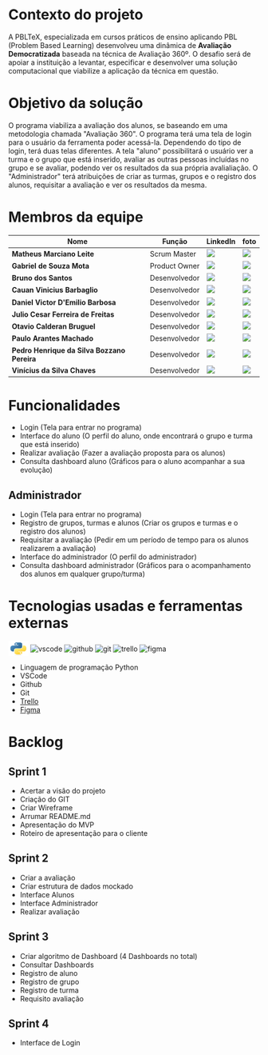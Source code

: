 # Contexto do projeto 

A PBLTeX, especializada em cursos práticos de ensino aplicando PBL (Problem Based Learning) desenvolveu uma dinâmica de **Avaliação Democratizada** baseada na técnica de Avaliação 360º. O desafio será de apoiar a instituição a levantar, especificar e desenvolver uma solução computacional que viabilize a aplicação da técnica em questão. 

# Objetivo da solução 

O programa viabiliza a avaliação dos alunos, se baseando em uma metodologia chamada "Avaliação 360". O programa terá uma tela de login para o usuário da ferramenta poder acessá-la. Dependendo do tipo de login, terá duas telas diferentes. A tela "aluno" possibilitará o usuário ver a turma e o grupo que está inserido, avaliar as outras pessoas incluídas no grupo e se avaliar, podendo ver os resultados da sua própria avalialiação. O "Administrador" terá atribuições de criar as turmas, grupos e o registro dos alunos, requisitar a avaliação e ver os resultados da mesma.

# Membros da equipe

|Nome|Função|LinkedIn|foto|
| -------- |-------- |-------- |-------- |
|**Matheus Marciano Leite**|Scrum Master|[<img src="https://img.shields.io/badge/linkedin-%230077B5.svg?&style=for-the-badge&logo=linkedin&logoColor=white" />](https://www.linkedin.com/in/matheus-leite-186738135/)|<img src = "https://media.licdn.com/dms/image/D4D35AQGhxp6Li56WGA/profile-framedphoto-shrink_200_200/0/1648576700138?e=1680696000&v=beta&t=tikCk4Gl9wG7hX1HPBCbOHQ9t1KqKmyMJgfcZ0aS5cg" height="50"/>|
|**Gabriel de Souza Mota**|Product Owner|[<img src="https://img.shields.io/badge/linkedin-%230077B5.svg?&style=for-the-badge&logo=linkedin&logoColor=white" />](https://www.linkedin.com/in/gabriel-mota-4a0816a0)|<img src = "https://media.licdn.com/dms/image/D4E03AQFZaVf-_yjffg/profile-displayphoto-shrink_200_200/0/1680046275902?e=1685577600&v=beta&t=gcRFqtX0_YTqX3MWifsAaNX594kmKkmmYNpBMW80DYg" height="50"/>|
|**Bruno dos Santos**|Desenvolvedor|[<img src="https://img.shields.io/badge/linkedin-%230077B5.svg?&style=for-the-badge&logo=linkedin&logoColor=white" />](https://www.linkedin.com/in/bruno6-santos/)|<img src = "https://media.licdn.com/dms/image/C4D03AQFVBZghpCQ2FQ/profile-displayphoto-shrink_200_200/0/1593525226557?e=1685577600&v=beta&t=wUmkKeftU2CE38GQa44aMaz9hCTXIG52LYDUr38Y22s" height="50"/>|
|**Cauan Vinicius Barbaglio**|Desenvolvedor|[<img src="https://img.shields.io/badge/linkedin-%230077B5.svg?&style=for-the-badge&logo=linkedin&logoColor=white" />](https://www.linkedin.com/in/cauan-vmb-213a2a26b)|<img src = "https://media.licdn.com/dms/image/D4E03AQHSIY1PWW-6lA/profile-displayphoto-shrink_200_200/0/1680035835089?e=1685577600&v=beta&t=7xDdpTnlXOMnnq9HnRXE5KZ0mmm-8o04nN0Wf4N7VEc" height="50"/>|
|**Daniel Victor D'Emilio Barbosa**|Desenvolvedor|[<img src="https://img.shields.io/badge/linkedin-%230077B5.svg?&style=for-the-badge&logo=linkedin&logoColor=white" />](https://www.linkedin.com/in/danielvdbarbosa)|<img src = "https://media.licdn.com/dms/image/C5603AQG1DKSGZdQ5fg/profile-displayphoto-shrink_200_200/0/1632140335771?e=1685577600&v=beta&t=3e6NwR7vtwf6j1ywjlWw7DSqSFzAAMTLvyKBAiBng1E" height="50"/>|
|**Julio Cesar Ferreira de Freitas**|Desenvolvedor|[<img src="https://img.shields.io/badge/linkedin-%230077B5.svg?&style=for-the-badge&logo=linkedin&logoColor=white" />](https://www.linkedin.com/in/julio-freitas-415b73216)|<img src = "https://media.licdn.com/dms/image/D4D03AQEJC0oxfvbwYA/profile-displayphoto-shrink_200_200/0/1669854497018?e=1685577600&v=beta&t=rXxAQ5EYnsnLcL463Bv42qITZPcTKxAFvFsTTRVY60E" height="50"/>|
|**Otavio Calderan Bruguel**|Desenvolvedor|[<img src="https://img.shields.io/badge/linkedin-%230077B5.svg?&style=for-the-badge&logo=linkedin&logoColor=white" />](https://www.linkedin.com/in/otavio-calderan-578b48239)|<img src = "https://media.licdn.com/dms/image/D4D03AQEQYFPyjaXEzA/profile-displayphoto-shrink_200_200/0/1679969286056?e=1685577600&v=beta&t=99K13xG-LVAf2kCZvZdyRHxKP4lQZMFhCD9y6G_AJeI" height="50"/>|
|**Paulo Arantes Machado**|Desenvolvedor|[<img src="https://img.shields.io/badge/linkedin-%230077B5.svg?&style=for-the-badge&logo=linkedin&logoColor=white" />](https://www.linkedin.com/in/paulo-antonio-arantes-machado-a8a89b23b)|<img src = "https://media.licdn.com/dms/image/C4E03AQEDp6DHmqB3iw/profile-displayphoto-shrink_200_200/0/1655570821629?e=1685577600&v=beta&t=RtfN468ysPDsUGCSwCdUt8FjC3U5i6hatPgP1kH223U" height="50"/>|
|**Pedro Henrique da Silva Bozzano Pereira**|Desenvolvedor|[<img src="https://img.shields.io/badge/linkedin-%230077B5.svg?&style=for-the-badge&logo=linkedin&logoColor=white" />](https://www.linkedin.com/in/pedro-bozzano)|<img src = "https://media.licdn.com/dms/image/C4E03AQG5Rssk92J9YA/profile-displayphoto-shrink_200_200/0/1612708570557?e=1685577600&v=beta&t=g2zBcgtKJFu8xbz6LdaYuL0td91JmxryM-eQpw4a2bw" height="50"/>|
|**Vinícius da Silva Chaves**|Desenvolvedor|[<img src="https://img.shields.io/badge/linkedin-%230077B5.svg?&style=for-the-badge&logo=linkedin&logoColor=white" />](https://www.linkedin.com/in/vinícius-chaves-197353244/)|<img src = "https://media.licdn.com/dms/image/C4D03AQHj5vc1W_-a8Q/profile-displayphoto-shrink_200_200/0/1656891571024?e=1685577600&v=beta&t=fMr8uGP75yYdis03yVaeOOmtftPnFzwmRSdOkDD_2Vg" height="50"/>|









# Funcionalidades

- Login (Tela para entrar no programa)
- Interface do aluno (O perfil do aluno, onde encontrará o grupo e turma que está inserido)
- Realizar avaliação (Fazer a avaliação proposta para os alunos)
- Consulta dashboard aluno (Gráficos para o aluno acompanhar a sua evolução)

## Administrador

- Login (Tela para entrar no programa)
- Registro de grupos, turmas e alunos (Criar os grupos e turmas e o registro dos alunos)
- Requisitar a avaliação (Pedir em um período de tempo para os alunos realizarem a avaliação)
- Interface do administrador (O perfil do administrador)
- Consulta dashboard administrador (Gráficos para o acompanhamento dos alunos em qualquer grupo/turma)

# Tecnologias usadas e ferramentas externas
<div style="display: inline_block">
  <img align="center" alt="python" height="30" width="40" src="https://raw.githubusercontent.com/devicons/devicon/master/icons/python/python-original.svg">
  <img align="center" alt="vscode" height="30" width="40" src="https://upload.wikimedia.org/wikipedia/commons/thumb/9/9a/Visual_Studio_Code_1.35_icon.svg/1200px-Visual_Studio_Code_1.35_icon.svg.png">
  <img align="center" alt="github" height="30" width="40" src="https://cdn-icons-png.flaticon.com/512/25/25231.png">
  <img align="center" alt="git" height="30" width="40" src="https://git-scm.com/images/logos/downloads/Git-Icon-1788C.png">
  <img align="center" alt="trello" height="30" width="40" src="https://images.g2crowd.com/uploads/product/image/large_detail/large_detail_b748e1a9feac220d506734f2a6a69a51/trello.png">
  <img align="center" alt="figma" height="30" width="40" src="https://assets.asana.biz/transform/ba9b63a3-f255-4088-b5fe-14ab4628f50b/logo-app-figma">
</div>

- Linguagem de programação Python
- VSCode
- Github
- Git
- <a href="https://trello.com/b/3F5TFt4V/roadmap">Trello</a>
- <a href="https://www.figma.com/file/PpgTtZ6TuyJLRLldN91gtZ/Wizards-of-API?node-id=0-1&t=UONXHmsfIPc8CKpC-0">Figma<a/>

# Backlog 

## Sprint 1 

- Acertar a visão do projeto 
- Criação do GIT
- Criar Wireframe
- Arrumar README.md
- Apresentação do MVP 
- Roteiro de apresentação para o cliente

## Sprint 2 

- Criar a avaliação
- Criar estrutura de dados mockado
- Interface Alunos
- Interface Administrador 
- Realizar avaliação 

## Sprint 3 

- Criar algoritmo de Dashboard (4 Dashboards no total)
- Consultar Dashboards
- Registro de aluno
- Registro de grupo
- Registro de turma
- Requisito avaliação 

## Sprint 4 

- Interface de Login
